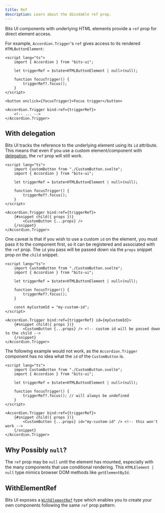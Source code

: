 ```yaml
---
title: Ref
description: Learn about the $bindable ref prop.
---
```


Bits UI components with underlying HTML elements provide a `ref` prop for direct element access.

For example, `Accordion.Trigger`'s `ref` gives access to its rendered `HTMLButtonElement`:

```svelte
<script lang="ts">
	import { Accordion } from "bits-ui";

	let triggerRef = $state<HTMLButtonElement | null>(null);

	function focusTrigger() {
		triggerRef?.focus();
	}
</script>

<button onclick={focusTrigger}>Focus trigger</button>

<Accordion.Trigger bind:ref={triggerRef}>
	<!-- ... -->
</Accordion.Trigger>
```

## With delegation

Bits UI tracks the reference to the underlying element using its `id` attribute. This means that even if you use a custom element/component with [delegation](/docs/child-snippet), the `ref` prop will still work.

```svelte
<script lang="ts">
	import CustomButton from "./CustomButton.svelte";
	import { Accordion } from "bits-ui";

	let triggerRef = $state<HTMLButtonElement | null>(null);

	function focusTrigger() {
		triggerRef?.focus();
	}
</script>

<Accordion.Trigger bind:ref={triggerRef}>
	{#snippet child({ props })}
		<CustomButton {...props} />
	{/snippet}
</Accordion.Trigger>
```

One caveat is that if you wish to use a custom `id` on the element, you must pass it to the component first, so it can be registered and associated with the `ref` prop. The `id` you pass will be passed down via the `props` snippet prop on the `child` snippet.

```svelte
<script lang="ts">
	import CustomButton from "./CustomButton.svelte";
	import { Accordion } from "bits-ui";

	let triggerRef = $state<HTMLButtonElement | null>(null);

	function focusTrigger() {
		triggerRef?.focus();
	}

	const myCustomId = "my-custom-id";
</script>

<Accordion.Trigger bind:ref={triggerRef} id={myCustomId}>
	{#snippet child({ props })}
		<CustomButton {...props} /> <!-- custom id will be passed down to the child -->
	{/snippet}
</Accordion.Trigger>
```

The following example would not work, as the `Accordion.Trigger` component has no idea what the `id` of the `CustomButton` is.

```svelte
<script lang="ts">
	import CustomButton from "./CustomButton.svelte";
	import { Accordion } from "bits-ui";

	let triggerRef = $state<HTMLButtonElement | null>(null);

	function focusTrigger() {
		triggerRef?.focus(); // will always be undefined
	}
</script>

<Accordion.Trigger bind:ref={triggerRef}>
	{#snippet child({ props })}
		<CustomButton {...props} id="my-custom-id" /> <!-- this won't work -->
	{/snippet}
</Accordion.Trigger>
```

## Why Possibly `null`?

The `ref` prop may be `null` until the element has mounted, especially with the many components that use conditional rendering. This `HTMLElement | null` type mimics browser DOM methods like `getElementById`.

## WithElementRef

Bits UI exposes a [`WithElementRef`](/docs/type-helpers/with-element-ref) type which enables you to create your own components following the same `ref` prop pattern.
